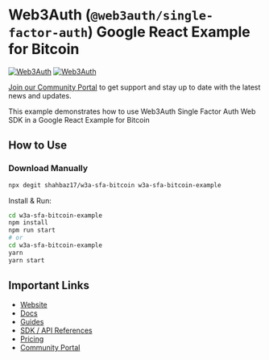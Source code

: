 # Web3Auth (`@web3auth/single-factor-auth`) Google React Example for Bitcoin

[![Web3Auth](https://img.shields.io/badge/Web3Auth-SDK-blue)](https://web3auth.io/docs/sdk/core-kit/sfa-web)
[![Web3Auth](https://img.shields.io/badge/Web3Auth-Community-cyan)](https://community.web3auth.io)

[Join our Community Portal](https://community.web3auth.io/) to get support and stay up to date with the latest news and updates.

This example demonstrates how to use Web3Auth Single Factor Auth Web SDK in a Google React Example for Bitcoin

## How to Use

### Download Manually

```bash
npx degit shahbaz17/w3a-sfa-bitcoin w3a-sfa-bitcoin-example
```

Install & Run:

```bash
cd w3a-sfa-bitcoin-example
npm install
npm run start
# or
cd w3a-sfa-bitcoin-example
yarn
yarn start
```

## Important Links

- [Website](https://web3auth.io)
- [Docs](https://web3auth.io/docs)
- [Guides](https://web3auth.io/docs/content-hub?type=guides)
- [SDK / API References](https://web3auth.io/docs/sdk)
- [Pricing](https://web3auth.io/pricing.html)
- [Community Portal](https://community.web3auth.io)
